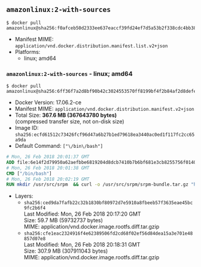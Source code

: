 ## `amazonlinux:2-with-sources`

```console
$ docker pull amazonlinux@sha256:f0afceb50d2333ee637eaccf39fd24ef7d5a53b2f338cdc4bb387d164dd99e4d
```

-	Manifest MIME: `application/vnd.docker.distribution.manifest.list.v2+json`
-	Platforms:
	-	linux; amd64

### `amazonlinux:2-with-sources` - linux; amd64

```console
$ docker pull amazonlinux@sha256:6ff36f7a2d8bf90b42c3024553570ff8199bf4f2b84af2d8defe30ff6acf4b1a
```

-	Docker Version: 17.06.2-ce
-	Manifest MIME: `application/vnd.docker.distribution.manifest.v2+json`
-	Total Size: **367.6 MB (367643780 bytes)**  
	(compressed transfer size, not on-disk size)
-	Image ID: `sha256:ecfd61512c73426fcf96d47a6b27b1ed79618ea3440ac0ed1f117fc2cc65a9da`
-	Default Command: `["\/bin\/bash"]`

```dockerfile
# Mon, 26 Feb 2018 20:01:37 GMT
ADD file:6e14f2d79950a62aefbbe6819204d8dcb7410b7b6bf681e3cb8255756f014016 in / 
# Mon, 26 Feb 2018 20:01:38 GMT
CMD ["/bin/bash"]
# Mon, 26 Feb 2018 20:02:19 GMT
RUN mkdir /usr/src/srpm  && curl -o /usr/src/srpm/srpm-bundle.tar.gz "https://amazon-linux-docker-sources.s3-accelerate.amazonaws.com/amzn2/srpm-bundle.tar.gz?versionId=BmBczAzkqWrsCFD2Q5vc8iqUyZIE0MG_"  && echo "b9d7340dd289dd321545417119df32865f4ae305fdc0fb89549e3c4a50caf5e7 /usr/src/srpm/srpm-bundle.tar.gz" | sha256sum -c -
```

-	Layers:
	-	`sha256:ced9da7fafb22c32b1830bf80972d7e5910a8fbeeb57f3635eae45bc9fc2b6f4`  
		Last Modified: Mon, 26 Feb 2018 20:17:20 GMT  
		Size: 59.7 MB (59732737 bytes)  
		MIME: application/vnd.docker.image.rootfs.diff.tar.gzip
	-	`sha256:cfe1eac2324916f4e62389506fd2cd68f02ef56d84dea15a3e701e48857d07e8`  
		Last Modified: Mon, 26 Feb 2018 20:18:31 GMT  
		Size: 307.9 MB (307911043 bytes)  
		MIME: application/vnd.docker.image.rootfs.diff.tar.gzip
